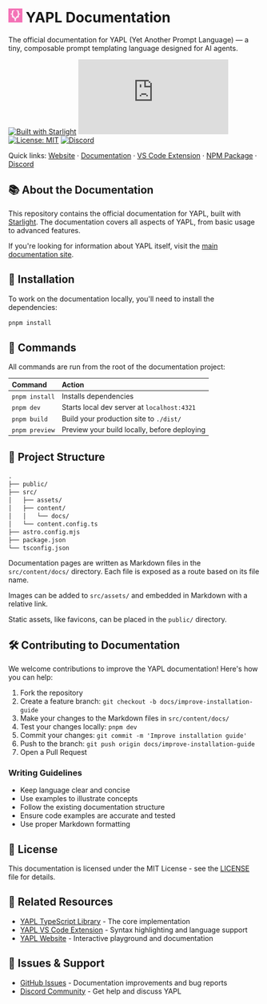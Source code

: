 # <img src="https://raw.githubusercontent.com/yapl-language/yapl-vscode/refs/heads/main/images/icon.png" alt="YAPL" width="28" height="28" /> YAPL Documentation

The official documentation for YAPL (Yet Another Prompt Language) — a tiny, composable prompt templating language designed for AI agents.

[![Built with Starlight](https://astro.badg.es/v2/built-with-starlight/tiny.svg)](https://starlight.astro.build)
![GitHub Issues or Pull Requests](https://img.shields.io/github/issues/yapl-language/yapl.ts)
[![License: MIT](https://img.shields.io/badge/License-MIT-yellow.svg)](https://opensource.org/licenses/MIT)
[![Discord](https://img.shields.io/badge/Discord-Join%20us-5865F2?logo=discord&logoColor=white)](https://discord.gg/R5CsJHxTeZ)

Quick links: [Website](https://yapl-language.github.io) · [Documentation](https://yapl-language.github.io/documentation) · [VS Code Extension](https://marketplace.visualstudio.com/items?itemName=EinfachAI.yapl) · [NPM Package](https://www.npmjs.com/package/@yapl-language/yapl.ts) · [Discord](https://discord.gg/R5CsJHxTeZ)

## 📚 About the Documentation

This repository contains the official documentation for YAPL, built with [Starlight](https://starlight.astro.build/). The documentation covers all aspects of YAPL, from basic usage to advanced features.

If you're looking for information about YAPL itself, visit the [main documentation site](https://yapl-language.github.io/documentation).

## 🚀 Installation

To work on the documentation locally, you'll need to install the dependencies:

```bash
pnpm install
```

## 🧞 Commands

All commands are run from the root of the documentation project:

| Command                   | Action                                           |
| :------------------------ | :----------------------------------------------- |
| `pnpm install`             | Installs dependencies                            |
| `pnpm dev`             | Starts local dev server at `localhost:4321`      |
| `pnpm build`           | Build your production site to `./dist/`          |
| `pnpm preview`         | Preview your build locally, before deploying     |

## 📁 Project Structure

```
.
├── public/
├── src/
│   ├── assets/
│   ├── content/
│   │   └── docs/
│   └── content.config.ts
├── astro.config.mjs
├── package.json
└── tsconfig.json
```

Documentation pages are written as Markdown files in the `src/content/docs/` directory. Each file is exposed as a route based on its file name.

Images can be added to `src/assets/` and embedded in Markdown with a relative link.

Static assets, like favicons, can be placed in the `public/` directory.

## 🛠️ Contributing to Documentation

We welcome contributions to improve the YAPL documentation! Here's how you can help:

1. Fork the repository
2. Create a feature branch: `git checkout -b docs/improve-installation-guide`
3. Make your changes to the Markdown files in `src/content/docs/`
4. Test your changes locally: `pnpm dev`
5. Commit your changes: `git commit -m 'Improve installation guide'`
6. Push to the branch: `git push origin docs/improve-installation-guide`
7. Open a Pull Request

### Writing Guidelines

- Keep language clear and concise
- Use examples to illustrate concepts
- Follow the existing documentation structure
- Ensure code examples are accurate and tested
- Use proper Markdown formatting

## 📄 License

This documentation is licensed under the MIT License - see the [LICENSE](LICENSE) file for details.

## 🔗 Related Resources

- [YAPL TypeScript Library](https://github.com/yapl-language/yapl.ts) - The core implementation
- [YAPL VS Code Extension](https://marketplace.visualstudio.com/items?itemName=EinfachAI.yapl) - Syntax highlighting and language support
- [YAPL Website](https://yapl-language.github.io) - Interactive playground and documentation

## 🐛 Issues & Support

- [GitHub Issues](https://github.com/yapl-language/yapl.ts/issues) - Documentation improvements and bug reports
- [Discord Community](https://discord.gg/R5CsJHxTeZ) - Get help and discuss YAPL